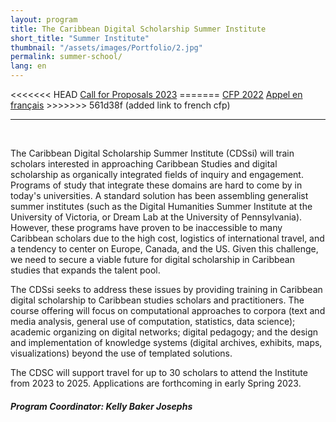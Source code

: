 ```yaml
---
layout: program
title: The Caribbean Digital Scholarship Summer Institute
short_title: "Summer Institute"
thumbnail: "/assets/images/Portfolio/2.jpg"
permalink: summer-school/
lang: en
---
```


<div class="project-demo-btn">
<<<<<<< HEAD
        <a class="btn project-btn" href="{{site.baseurl}}/summer-school/cfp2022/">Call for Proposals 2023</a>
=======
        <a class="btn project-btn" href="{{site.baseurl}}/summer-school/cfp2022/">CFP 2022</a> <a class="btn project-btn" href="https://docs.google.com/document/d/1Lp2Y6SpMaVijGTf2_JNzT20mdaUr4Ndl2zm8r3bYrHY/edit">Appel en français</a>
>>>>>>> 561d38f (added link to french cfp)
    </div>
<hr>
<br>

<div class="portfolio-details">
    <p>The Caribbean Digital Scholarship Summer Institute (CDSsi) will train scholars interested in approaching Caribbean Studies and digital scholarship as organically integrated fields of inquiry and engagement. Programs of study that integrate these domains are hard to come by in today's universities. A standard solution has been assembling generalist summer institutes (such as the Digital Humanities Summer Institute at the University of Victoria, or Dream Lab at the University of Pennsylvania). However, these programs have proven to be inaccessible to many Caribbean scholars due to the high cost, logistics of international travel, and a tendency to center on Europe, Canada, and the US. Given this challenge, we need to secure a viable future for digital scholarship in Caribbean studies that expands the talent pool.</p>
    <p>The CDSsi seeks to address these issues by providing training in Caribbean digital scholarship to Caribbean studies scholars and practitioners. The course offering will focus on computational approaches to corpora (text and media analysis, general use of computation, statistics, data science); academic organizing on digital networks; digital pedagogy; and the design and implementation of knowledge systems (digital archives, exhibits, maps, visualizations) beyond the use of templated solutions.</p>

<p>The CDSC will support travel for up to 30 scholars to attend the Institute from 2023 to 2025. Applications are forthcoming in early Spring 2023.</p>
<div><h5>Program Coordinator: Kelly Baker Josephs</h5></div>
 
</div>
